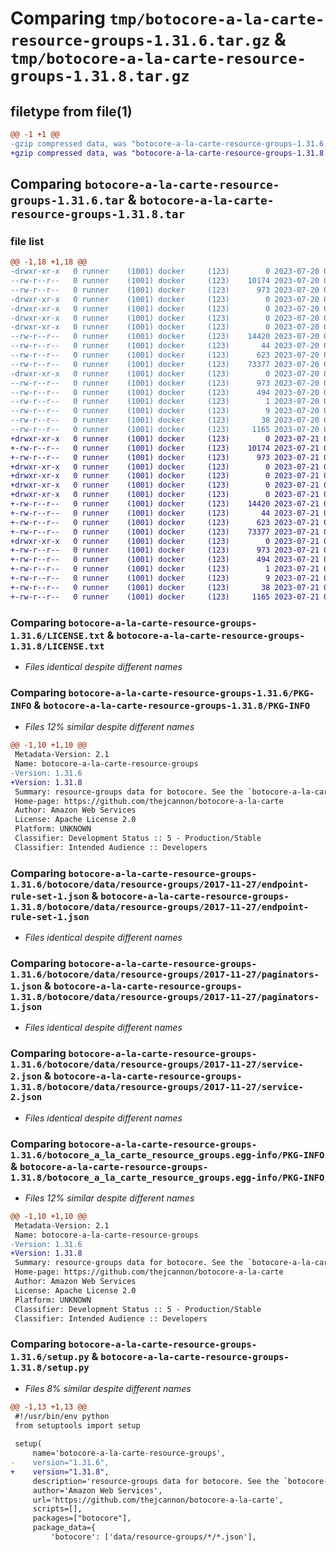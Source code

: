 # Comparing `tmp/botocore-a-la-carte-resource-groups-1.31.6.tar.gz` & `tmp/botocore-a-la-carte-resource-groups-1.31.8.tar.gz`

## filetype from file(1)

```diff
@@ -1 +1 @@
-gzip compressed data, was "botocore-a-la-carte-resource-groups-1.31.6.tar", last modified: Thu Jul 20 01:20:40 2023, max compression
+gzip compressed data, was "botocore-a-la-carte-resource-groups-1.31.8.tar", last modified: Fri Jul 21 01:21:50 2023, max compression
```

## Comparing `botocore-a-la-carte-resource-groups-1.31.6.tar` & `botocore-a-la-carte-resource-groups-1.31.8.tar`

### file list

```diff
@@ -1,18 +1,18 @@
-drwxr-xr-x   0 runner    (1001) docker     (123)        0 2023-07-20 01:20:40.170876 botocore-a-la-carte-resource-groups-1.31.6/
--rw-r--r--   0 runner    (1001) docker     (123)    10174 2023-07-20 01:20:39.000000 botocore-a-la-carte-resource-groups-1.31.6/LICENSE.txt
--rw-r--r--   0 runner    (1001) docker     (123)      973 2023-07-20 01:20:40.170876 botocore-a-la-carte-resource-groups-1.31.6/PKG-INFO
-drwxr-xr-x   0 runner    (1001) docker     (123)        0 2023-07-20 01:20:40.166876 botocore-a-la-carte-resource-groups-1.31.6/botocore/
-drwxr-xr-x   0 runner    (1001) docker     (123)        0 2023-07-20 01:20:40.166876 botocore-a-la-carte-resource-groups-1.31.6/botocore/data/
-drwxr-xr-x   0 runner    (1001) docker     (123)        0 2023-07-20 01:20:40.166876 botocore-a-la-carte-resource-groups-1.31.6/botocore/data/resource-groups/
-drwxr-xr-x   0 runner    (1001) docker     (123)        0 2023-07-20 01:20:40.166876 botocore-a-la-carte-resource-groups-1.31.6/botocore/data/resource-groups/2017-11-27/
--rw-r--r--   0 runner    (1001) docker     (123)    14420 2023-07-20 01:19:55.000000 botocore-a-la-carte-resource-groups-1.31.6/botocore/data/resource-groups/2017-11-27/endpoint-rule-set-1.json
--rw-r--r--   0 runner    (1001) docker     (123)       44 2023-07-20 01:19:55.000000 botocore-a-la-carte-resource-groups-1.31.6/botocore/data/resource-groups/2017-11-27/examples-1.json
--rw-r--r--   0 runner    (1001) docker     (123)      623 2023-07-20 01:19:55.000000 botocore-a-la-carte-resource-groups-1.31.6/botocore/data/resource-groups/2017-11-27/paginators-1.json
--rw-r--r--   0 runner    (1001) docker     (123)    73377 2023-07-20 01:19:55.000000 botocore-a-la-carte-resource-groups-1.31.6/botocore/data/resource-groups/2017-11-27/service-2.json
-drwxr-xr-x   0 runner    (1001) docker     (123)        0 2023-07-20 01:20:40.166876 botocore-a-la-carte-resource-groups-1.31.6/botocore_a_la_carte_resource_groups.egg-info/
--rw-r--r--   0 runner    (1001) docker     (123)      973 2023-07-20 01:20:40.000000 botocore-a-la-carte-resource-groups-1.31.6/botocore_a_la_carte_resource_groups.egg-info/PKG-INFO
--rw-r--r--   0 runner    (1001) docker     (123)      494 2023-07-20 01:20:40.000000 botocore-a-la-carte-resource-groups-1.31.6/botocore_a_la_carte_resource_groups.egg-info/SOURCES.txt
--rw-r--r--   0 runner    (1001) docker     (123)        1 2023-07-20 01:20:40.000000 botocore-a-la-carte-resource-groups-1.31.6/botocore_a_la_carte_resource_groups.egg-info/dependency_links.txt
--rw-r--r--   0 runner    (1001) docker     (123)        9 2023-07-20 01:20:40.000000 botocore-a-la-carte-resource-groups-1.31.6/botocore_a_la_carte_resource_groups.egg-info/top_level.txt
--rw-r--r--   0 runner    (1001) docker     (123)       38 2023-07-20 01:20:40.170876 botocore-a-la-carte-resource-groups-1.31.6/setup.cfg
--rw-r--r--   0 runner    (1001) docker     (123)     1165 2023-07-20 01:20:39.000000 botocore-a-la-carte-resource-groups-1.31.6/setup.py
+drwxr-xr-x   0 runner    (1001) docker     (123)        0 2023-07-21 01:21:50.199462 botocore-a-la-carte-resource-groups-1.31.8/
+-rw-r--r--   0 runner    (1001) docker     (123)    10174 2023-07-21 01:21:50.000000 botocore-a-la-carte-resource-groups-1.31.8/LICENSE.txt
+-rw-r--r--   0 runner    (1001) docker     (123)      973 2023-07-21 01:21:50.199462 botocore-a-la-carte-resource-groups-1.31.8/PKG-INFO
+drwxr-xr-x   0 runner    (1001) docker     (123)        0 2023-07-21 01:21:50.199462 botocore-a-la-carte-resource-groups-1.31.8/botocore/
+drwxr-xr-x   0 runner    (1001) docker     (123)        0 2023-07-21 01:21:50.199462 botocore-a-la-carte-resource-groups-1.31.8/botocore/data/
+drwxr-xr-x   0 runner    (1001) docker     (123)        0 2023-07-21 01:21:50.199462 botocore-a-la-carte-resource-groups-1.31.8/botocore/data/resource-groups/
+drwxr-xr-x   0 runner    (1001) docker     (123)        0 2023-07-21 01:21:50.199462 botocore-a-la-carte-resource-groups-1.31.8/botocore/data/resource-groups/2017-11-27/
+-rw-r--r--   0 runner    (1001) docker     (123)    14420 2023-07-21 01:21:06.000000 botocore-a-la-carte-resource-groups-1.31.8/botocore/data/resource-groups/2017-11-27/endpoint-rule-set-1.json
+-rw-r--r--   0 runner    (1001) docker     (123)       44 2023-07-21 01:21:06.000000 botocore-a-la-carte-resource-groups-1.31.8/botocore/data/resource-groups/2017-11-27/examples-1.json
+-rw-r--r--   0 runner    (1001) docker     (123)      623 2023-07-21 01:21:06.000000 botocore-a-la-carte-resource-groups-1.31.8/botocore/data/resource-groups/2017-11-27/paginators-1.json
+-rw-r--r--   0 runner    (1001) docker     (123)    73377 2023-07-21 01:21:06.000000 botocore-a-la-carte-resource-groups-1.31.8/botocore/data/resource-groups/2017-11-27/service-2.json
+drwxr-xr-x   0 runner    (1001) docker     (123)        0 2023-07-21 01:21:50.199462 botocore-a-la-carte-resource-groups-1.31.8/botocore_a_la_carte_resource_groups.egg-info/
+-rw-r--r--   0 runner    (1001) docker     (123)      973 2023-07-21 01:21:50.000000 botocore-a-la-carte-resource-groups-1.31.8/botocore_a_la_carte_resource_groups.egg-info/PKG-INFO
+-rw-r--r--   0 runner    (1001) docker     (123)      494 2023-07-21 01:21:50.000000 botocore-a-la-carte-resource-groups-1.31.8/botocore_a_la_carte_resource_groups.egg-info/SOURCES.txt
+-rw-r--r--   0 runner    (1001) docker     (123)        1 2023-07-21 01:21:50.000000 botocore-a-la-carte-resource-groups-1.31.8/botocore_a_la_carte_resource_groups.egg-info/dependency_links.txt
+-rw-r--r--   0 runner    (1001) docker     (123)        9 2023-07-21 01:21:50.000000 botocore-a-la-carte-resource-groups-1.31.8/botocore_a_la_carte_resource_groups.egg-info/top_level.txt
+-rw-r--r--   0 runner    (1001) docker     (123)       38 2023-07-21 01:21:50.203462 botocore-a-la-carte-resource-groups-1.31.8/setup.cfg
+-rw-r--r--   0 runner    (1001) docker     (123)     1165 2023-07-21 01:21:50.000000 botocore-a-la-carte-resource-groups-1.31.8/setup.py
```

### Comparing `botocore-a-la-carte-resource-groups-1.31.6/LICENSE.txt` & `botocore-a-la-carte-resource-groups-1.31.8/LICENSE.txt`

 * *Files identical despite different names*

### Comparing `botocore-a-la-carte-resource-groups-1.31.6/PKG-INFO` & `botocore-a-la-carte-resource-groups-1.31.8/PKG-INFO`

 * *Files 12% similar despite different names*

```diff
@@ -1,10 +1,10 @@
 Metadata-Version: 2.1
 Name: botocore-a-la-carte-resource-groups
-Version: 1.31.6
+Version: 1.31.8
 Summary: resource-groups data for botocore. See the `botocore-a-la-carte` package for more info.
 Home-page: https://github.com/thejcannon/botocore-a-la-carte
 Author: Amazon Web Services
 License: Apache License 2.0
 Platform: UNKNOWN
 Classifier: Development Status :: 5 - Production/Stable
 Classifier: Intended Audience :: Developers
```

### Comparing `botocore-a-la-carte-resource-groups-1.31.6/botocore/data/resource-groups/2017-11-27/endpoint-rule-set-1.json` & `botocore-a-la-carte-resource-groups-1.31.8/botocore/data/resource-groups/2017-11-27/endpoint-rule-set-1.json`

 * *Files identical despite different names*

### Comparing `botocore-a-la-carte-resource-groups-1.31.6/botocore/data/resource-groups/2017-11-27/paginators-1.json` & `botocore-a-la-carte-resource-groups-1.31.8/botocore/data/resource-groups/2017-11-27/paginators-1.json`

 * *Files identical despite different names*

### Comparing `botocore-a-la-carte-resource-groups-1.31.6/botocore/data/resource-groups/2017-11-27/service-2.json` & `botocore-a-la-carte-resource-groups-1.31.8/botocore/data/resource-groups/2017-11-27/service-2.json`

 * *Files identical despite different names*

### Comparing `botocore-a-la-carte-resource-groups-1.31.6/botocore_a_la_carte_resource_groups.egg-info/PKG-INFO` & `botocore-a-la-carte-resource-groups-1.31.8/botocore_a_la_carte_resource_groups.egg-info/PKG-INFO`

 * *Files 12% similar despite different names*

```diff
@@ -1,10 +1,10 @@
 Metadata-Version: 2.1
 Name: botocore-a-la-carte-resource-groups
-Version: 1.31.6
+Version: 1.31.8
 Summary: resource-groups data for botocore. See the `botocore-a-la-carte` package for more info.
 Home-page: https://github.com/thejcannon/botocore-a-la-carte
 Author: Amazon Web Services
 License: Apache License 2.0
 Platform: UNKNOWN
 Classifier: Development Status :: 5 - Production/Stable
 Classifier: Intended Audience :: Developers
```

### Comparing `botocore-a-la-carte-resource-groups-1.31.6/setup.py` & `botocore-a-la-carte-resource-groups-1.31.8/setup.py`

 * *Files 8% similar despite different names*

```diff
@@ -1,13 +1,13 @@
 #!/usr/bin/env python
 from setuptools import setup
 
 setup(
     name='botocore-a-la-carte-resource-groups',
-    version="1.31.6",
+    version="1.31.8",
     description='resource-groups data for botocore. See the `botocore-a-la-carte` package for more info.',
     author='Amazon Web Services',
     url='https://github.com/thejcannon/botocore-a-la-carte',
     scripts=[],
     packages=["botocore"],
     package_data={
         'botocore': ['data/resource-groups/*/*.json'],
```

